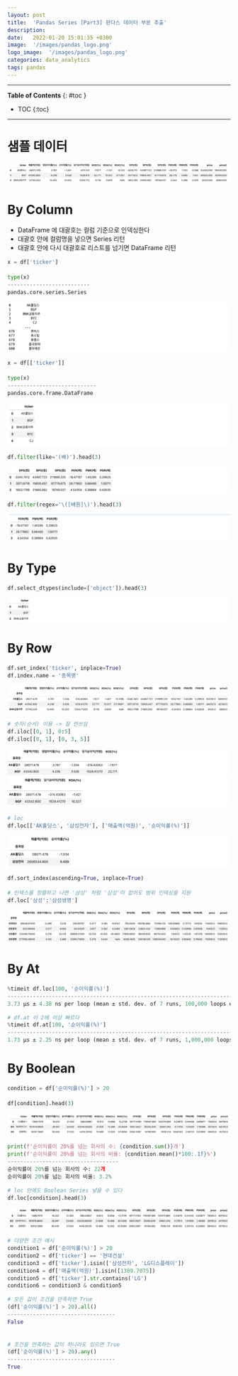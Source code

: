 ```yaml
---
layout: post
title:  'Pandas Series [Part3] 판다스 데이터 부분 추출'
description: 
date:   2022-01-20 15:01:35 +0300
image:  '/images/pandas_logo.png'
logo_image:  '/images/pandas_logo.png'
categories: data_analytics
tags: pandas
---
```

---
**Table of Contents**
{: #toc }
*  TOC
{:toc}

--- 

# 샘플 데이터

![](/images/pd_1.png)


# By Column

- DataFrame 에 대괄호는 컬럼 기준으로 인덱싱한다
- 대괄호 안에 컬럼명을 넣으면 Series 리턴
- 대괄호 안에 다시 대괄호로 리스트를 넘기면 DataFrame 리턴

```py
x = df['ticker']

type(x)
--------------------------
pandas.core.series.Series
```

![](/images/pd_17.png)


```py
x = df[['ticker']]

type(x)
----------------------------
pandas.core.frame.DataFrame
```

![](/images/pd_18.png)



```py
df.filter(like='(배)').head(3)
```

![](/images/pd_19.png)

```py
df.filter(regex='\([배원]\)').head(3)
```

![](/images/pd_20.png)


# By Type

```py
df.select_dtypes(include=['object']).head(3)
```

![](/images/pd_21.png)

# By Row

```py
df.set_index('ticker', inplace=True)
df.index.name = '종목명'
```

![](/images/pd_22.png)

```py
# 숫자(순서) 이용 -> 잘 안쓰임
df.iloc[[0, 1], 0:5]
df.iloc[[0, 1], [0, 3, 5]]
```

![](/images/pd_23.png)
![](/images/pd_24.png)


```py
# loc
df.loc[['AK홀딩스', '삼성전자'], ['매출액(억원)', '순이익률(%)']]
```

![](/images/pd_25.png)


```py
df.sort_index(ascending=True, inplace=True)

# 인덱스를 정렬하고 나면 '삼성' 처럼 '삼성'이 없어도 범위 인덱싱을 지원
df.loc['삼성':'삼성생명']
```

![](/images/pd_26.png)


# By At


```py
%timeit df.loc[100, '순이익률(%)']
----------------------------------------------------------------------------
3.73 µs ± 4.38 ns per loop (mean ± std. dev. of 7 runs, 100,000 loops each)
```

```py
# df.at 이 2배 이상 빠르다
%timeit df.at[100, '순이익률(%)']
------------------------------------------------------------------------------
1.73 µs ± 2.25 ns per loop (mean ± std. dev. of 7 runs, 1,000,000 loops each)
```



# By Boolean

```py
condition = df['순이익률(%)'] > 20

df[condition].head(3)
```

![](/images/pd_27.png)

```py
print(f'순이익률이 20%를 넘는 회사의 수: {condition.sum()}개')
print(f'순이익률이 20%를 넘는 회사의 비율: {condition.mean()*100:.1f}%')
-----------------------------------
순이익률이 20%를 넘는 회사의 수: 22개
순이익률이 20%를 넘는 회사의 비율: 3.2%
```


```py
# loc 안에도 Boolean Series 넣을 수 있다
df.loc[condition].head(3)
```

![](/images/pd_28.png)

```py
# 다양한 조건 예시
condition1 = df['순이익률(%)'] > 20
condition2 = df['ticker'] == '현대건설'
condition3 = df['ticker'].isin(['삼성전자', 'LG디스플레이'])
condition4 = df['매출액(억원)'].isin([1389.7075])
condition5 = df['ticker'].str.contains('LG')
condition6 = condition3 & condition5
```

```py
# 모든 값이 조건을 만족하면 True
(df['순이익률(%)'] > 20).all()
----------------------------------
False


# 조건을 만족하는 값이 하나라도 있으면 True
(df['순이익률(%)'] > 20).any()
----------------------------------
True
```



